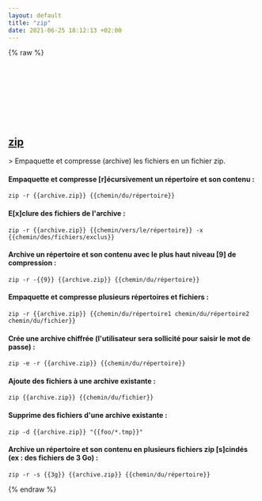 ```yaml
---
layout: default
title: "zip"
date: 2021-06-25 18:12:13 +02:00
---
```

{% raw %}
<h2 id="zip">
  <a href="/fr/common/zip.html">zip</a> <a href="#zip"><svg class="icon">
    <use href="/assets/images/unicode_sprite.svg#link" />
  </svg></a>
</h2>
> Empaquette et compresse (archive) les fichiers en un fichier zip.

#### Empaquette et compresse [r]écursivement un répertoire et son contenu :
```shell
zip -r {{archive.zip}} {{chemin/du/répertoire}}
```
#### E[x]clure des fichiers de l'archive :
```shell
zip -r {{archive.zip}} {{chemin/vers/le/répertoire}} -x {{chemin/des/fichiers/exclus}}
```
#### Archive un répertoire et son contenu avec le plus haut niveau [9] de compression :
```shell
zip -r -{{9}} {{archive.zip}} {{chemin/du/répertoire}}
```
#### Empaquette et compresse plusieurs répertoires et fichiers :
```shell
zip -r {{archive.zip}} {{chemin/du/répertoire1 chemin/du/répertoire2 chemin/du/fichier}}
```
#### Crée une archive chiffrée (l'utilisateur sera sollicité pour saisir le mot de passe) :
```shell
zip -e -r {{archive.zip}} {{chemin/du/répertoire}}
```
#### Ajoute des fichiers à une archive existante :
```shell
zip {{archive.zip}} {{chemin/du/fichier}}
```
#### Supprime des fichiers d'une archive existante :
```shell
zip -d {{archive.zip}} "{{foo/*.tmp}}"
```
#### Archive un répertoire et son contenu en plusieurs fichiers zip [s]cindés (ex : des fichiers de 3 Go) :
```shell
zip -r -s {{3g}} {{archive.zip}} {{chemin/du/répertoire}}
```
{% endraw %}